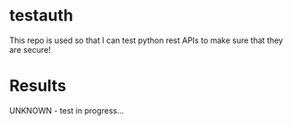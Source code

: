 # testauth

This repo is used so that I can test python rest APIs to make sure that they are secure!

Results
===
UNKNOWN - test in progress...
